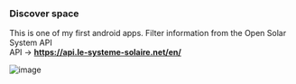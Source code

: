 ### Discover space
This is one of my first android apps. Filter information from the Open Solar System API  
API -> **https://api.le-systeme-solaire.net/en/**

![image](https://github.com/user-attachments/assets/9a227a53-569f-45c7-b95c-f480ae34f0b2)
